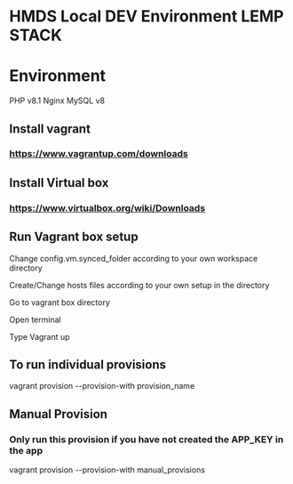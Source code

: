 # HMDS Local DEV Environment LEMP STACK

# Environment
PHP v8.1
Nginx
MySQL v8


## Install vagrant
### https://www.vagrantup.com/downloads

## Install Virtual box
### https://www.virtualbox.org/wiki/Downloads

## Run Vagrant box setup
Change config.vm.synced_folder according to your own workspace directory

Create/Change hosts files according to your own setup in the directory

Go to vagrant box directory

Open terminal

Type Vagrant up

## To run individual provisions
vagrant provision --provision-with provision_name

## Manual Provision
### Only run this provision if you have not created the APP_KEY in the app
vagrant provision --provision-with manual_provisions
